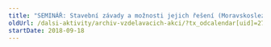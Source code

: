```yaml
---
title: "SEMINÁŘ: Stavební závady a možnosti jejich řešení (Moravskoslezský kraj)"
oldUrl: /dalsi-aktivity/archiv-vzdelavacich-akci/?tx_odcalendar[uid]=274&cHash=3a974fd9abeeef7c4b5f16c8c5dad9d3
startDate: 2018-09-18
---
```

